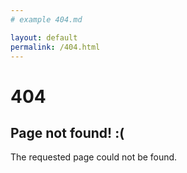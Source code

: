 ```yaml
---
# example 404.md

layout: default
permalink: /404.html
---
```


# 404

## Page not found! :(

The requested page could not be found.

